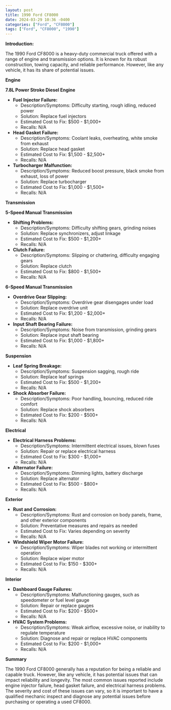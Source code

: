 ```yaml
---
layout: post
title: 1990 Ford CF8000
date: 2024-03-29 10:36 -0400
categories: ["Ford", "CF8000"]
tags: ["Ford", "CF8000", "1990"]
---
```

**Introduction:**

The 1990 Ford CF8000 is a heavy-duty commercial truck offered with a range of engine and transmission options. It is known for its robust construction, towing capacity, and reliable performance. However, like any vehicle, it has its share of potential issues.

**Engine**

**7.8L Power Stroke Diesel Engine**

* **Fuel Injector Failure:**
  * Description/Symptoms: Difficulty starting, rough idling, reduced power
  * Solution: Replace fuel injectors
  * Estimated Cost to Fix: $500 - $1,000+
  * Recalls: N/A
* **Head Gasket Failure:**
  * Description/Symptoms: Coolant leaks, overheating, white smoke from exhaust
  * Solution: Replace head gasket
  * Estimated Cost to Fix: $1,500 - $2,500+
  * Recalls: N/A
* **Turbocharger Malfunction:**
  * Description/Symptoms: Reduced boost pressure, black smoke from exhaust, loss of power
  * Solution: Replace turbocharger
  * Estimated Cost to Fix: $1,000 - $1,500+
  * Recalls: N/A

**Transmission**

**5-Speed Manual Transmission**

* **Shifting Problems:**
  * Description/Symptoms: Difficulty shifting gears, grinding noises
  * Solution: Replace synchronizers, adjust linkage
  * Estimated Cost to Fix: $500 - $1,200+
  * Recalls: N/A
* **Clutch Failure:**
  * Description/Symptoms: Slipping or chattering, difficulty engaging gears
  * Solution: Replace clutch
  * Estimated Cost to Fix: $800 - $1,500+
  * Recalls: N/A

**6-Speed Manual Transmission**

* **Overdrive Gear Slipping:**
  * Description/Symptoms: Overdrive gear disengages under load
  * Solution: Replace overdrive unit
  * Estimated Cost to Fix: $1,200 - $2,000+
  * Recalls: N/A
* **Input Shaft Bearing Failure:**
  * Description/Symptoms: Noise from transmission, grinding gears
  * Solution: Replace input shaft bearing
  * Estimated Cost to Fix: $1,000 - $1,800+
  * Recalls: N/A

**Suspension**

* **Leaf Spring Breakage:**
  * Description/Symptoms: Suspension sagging, rough ride
  * Solution: Replace leaf springs
  * Estimated Cost to Fix: $500 - $1,200+
  * Recalls: N/A
* **Shock Absorber Failure:**
  * Description/Symptoms: Poor handling, bouncing, reduced ride comfort
  * Solution: Replace shock absorbers
  * Estimated Cost to Fix: $200 - $500+
  * Recalls: N/A

**Electrical**

* **Electrical Harness Problems:**
  * Description/Symptoms: Intermittent electrical issues, blown fuses
  * Solution: Repair or replace electrical harness
  * Estimated Cost to Fix: $300 - $1,000+
  * Recalls: N/A
* **Alternator Failure:**
  * Description/Symptoms: Dimming lights, battery discharge
  * Solution: Replace alternator
  * Estimated Cost to Fix: $500 - $800+
  * Recalls: N/A

**Exterior**

* **Rust and Corrosion:**
  * Description/Symptoms: Rust and corrosion on body panels, frame, and other exterior components
  * Solution: Preventative measures and repairs as needed
  * Estimated Cost to Fix: Varies depending on severity
  * Recalls: N/A
* **Windshield Wiper Motor Failure:**
  * Description/Symptoms: Wiper blades not working or intermittent operation
  * Solution: Replace wiper motor
  * Estimated Cost to Fix: $150 - $300+
  * Recalls: N/A

**Interior**

* **Dashboard Gauge Failures:**
  * Description/Symptoms: Malfunctioning gauges, such as speedometer or fuel level gauge
  * Solution: Repair or replace gauges
  * Estimated Cost to Fix: $200 - $500+
  * Recalls: N/A
* **HVAC System Problems:**
  * Description/Symptoms: Weak airflow, excessive noise, or inability to regulate temperature
  * Solution: Diagnose and repair or replace HVAC components
  * Estimated Cost to Fix: $200 - $1,000+
  * Recalls: N/A

**Summary**

The 1990 Ford CF8000 generally has a reputation for being a reliable and capable truck. However, like any vehicle, it has potential issues that can impact reliability and longevity. The most common issues reported include engine injector failure, head gasket failure, and electrical harness problems. The severity and cost of these issues can vary, so it is important to have a qualified mechanic inspect and diagnose any potential issues before purchasing or operating a used CF8000.
